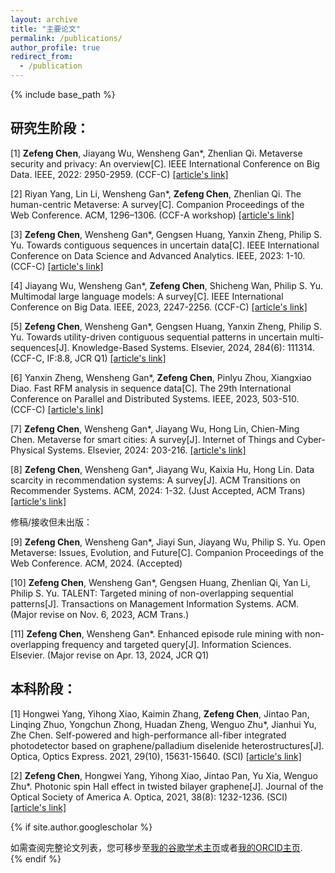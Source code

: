 ```yaml
---
layout: archive
title: "主要论文"
permalink: /publications/
author_profile: true
redirect_from:
  - /publication
---
```


{% include base_path %}

## 研究生阶段：

[1] **Zefeng Chen**, Jiayang Wu, Wensheng Gan*, Zhenlian Qi. Metaverse security and privacy: An overview[C]. IEEE International Conference on Big Data. IEEE, 2022: 2950-2959. (CCF-C) [[article's link]](https://doi.org/10.1109/BigData55660.2022.10021112)

[2] Riyan Yang, Lin Li, Wensheng Gan*, **Zefeng Chen**, Zhenlian Qi. The human-centric Metaverse: A survey[C]. Companion Proceedings of the Web Conference. ACM, 1296–1306. (CCF-A workshop) [[article's link]](https://doi.org/10.1145/3543873.3587593)

[3] **Zefeng Chen**, Wensheng Gan*, Gengsen Huang, Yanxin Zheng, Philip S. Yu. Towards contiguous sequences in uncertain data[C]. IEEE International Conference on Data Science and Advanced Analytics. IEEE, 2023: 1-10. (CCF-C) [[article's link]](https://doi.org/10.1109/DSAA60987.2023.10302526)

[4] Jiayang Wu, Wensheng Gan*, **Zefeng Chen**, Shicheng Wan, Philip S. Yu. Multimodal large language models: A survey[C]. IEEE International Conference on Big Data. IEEE, 2023, 2247-2256. (CCF-C) [[article's link]](https://doi.org/10.1109/BigData59044.2023.10386743)

[5] **Zefeng Chen**, Wensheng Gan*, Gengsen Huang, Yanxin Zheng, Philip S. Yu. Towards utility-driven contiguous sequential patterns in uncertain multi-sequences[J]. Knowledge-Based Systems. Elsevier, 2024, 284(6): 111314. (CCF-C, IF:8.8, JCR Q1) [[article's link]](https://doi.org/10.1016/j.knosys.2023.111314)

[6] Yanxin Zheng, Wensheng Gan*, **Zefeng Chen**, Pinlyu Zhou, Xiangxiao Diao. Fast RFM analysis in sequence data[C]. The 29th International Conference on Parallel and Distributed Systems. IEEE, 2023, 503-510. (CCF-C) [[article's link]](https://doi.org/10.1109/ICPADS60453.2023.00081)

[7] **Zefeng Chen**, Wensheng Gan*, Jiayang Wu, Hong Lin, Chien-Ming Chen. Metaverse for smart cities: A survey[J]. Internet of Things and Cyber-Physical Systems. Elsevier, 2024: 203-216. [[article's link]](https://doi.org/10.1016/j.iotcps.2023.12.002)

[8] **Zefeng Chen**, Wensheng Gan*, Jiayang Wu, Kaixia Hu, Hong Lin. Data scarcity in recommendation systems: A survey[J]. ACM Transitions on Recommender Systems. ACM, 2024: 1-32. (Just Accepted, ACM Trans) [[article's link]](https://doi.org/10.1145/3639063)

修稿/接收但未出版：

[9] **Zefeng Chen**, Wensheng Gan*, Jiayi Sun, Jiayang Wu, Philip S. Yu. Open Metaverse: Issues, Evolution, and Future[C]. Companion Proceedings of the Web Conference. ACM, 2024. (Accepted)

[10] **Zefeng Chen**, Wensheng Gan*, Gengsen Huang, Zhenlian Qi, Yan Li, Philip S. Yu. TALENT: Targeted mining of non-overlapping sequential patterns[J]. Transactions on Management Information Systems. ACM. (Major revise on Nov. 6, 2023, ACM Trans.)

[11] **Zefeng Chen**, Wensheng Gan*. Enhanced episode rule mining with non-overlapping frequency and targeted query[J]. Information Sciences. Elsevier. (Major revise on Apr. 13, 2024, JCR Q1)

## 本科阶段：

[1] Hongwei Yang, Yihong Xiao, Kaimin Zhang, **Zefeng Chen**, Jintao Pan, Linqing Zhuo, Yongchun Zhong, Huadan Zheng, Wenguo Zhu*, Jianhui Yu, Zhe Chen. Self-powered and high-performance all-fiber integrated photodetector based on graphene/palladium diselenide heterostructures[J]. Optica, Optics Express. 2021, 29(10), 15631-15640. (SCI) [[article's link]](https://doi.org/10.1364/OE.425777)

[2] **Zefeng Chen**, Hongwei Yang, Yihong Xiao, Jintao Pan, Yu Xia, Wenguo Zhu*. Photonic spin Hall effect in twisted bilayer graphene[J]. Journal of the Optical Society of America A. Optica, 2021, 38(8): 1232-1236. (SCI) [[article's link]](https://doi.org/10.1364/JOSAA.430598)


{% if site.author.googlescholar %}
  <div class="wordwrap">如需查阅完整论文列表，您可移步至<a href="{{site.author.googlescholar}}">我的谷歌学术主页</a>或者<a href="{{site.author.orcid}}">我的ORCID主页</a>.</div>
{% endif %}
